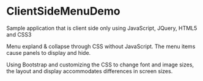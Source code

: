 # ClientSideMenuDemo
Sample application that is client side only using JavaScript, JQuery, HTML5 and CSS3

Menu expland & collapse through CSS without JavaScript.
The menu items cause panels to display and hide.

Using Bootstrap and customizing the CSS to change font and image sizes, the layout and display accommodates differences in screen sizes.
